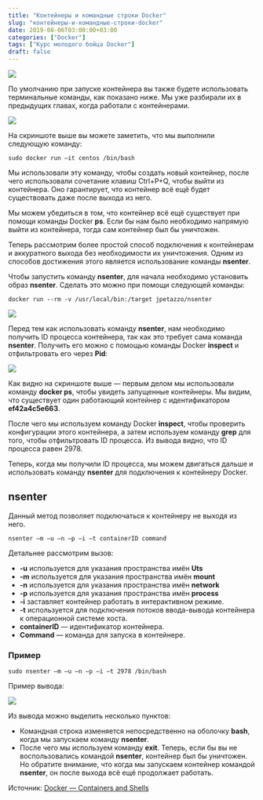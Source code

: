 ```yaml
---
title: "Контейнеры и командные строки Docker"
slug: "контейнеры-и-командные-строки-docker"
date: 2019-08-06T03:00:00+03:00
categories: ["Docker"]
tags: ["Курс молодого бойца Docker"]
draft: false
---
```


![](/posts/контейнеры-и-командные-строки-docker/docker10.jpg)

По умолчанию при запуске контейнера вы также будете использовать терминальные команды, как показано ниже. Мы уже разбирали
их в предыдущих главах, когда работали с контейнерами.

![](https://i.imgur.com/NvRiTu8.jpg)

На скриншоте выше вы можете заметить, что мы выполнили следующую команду:

```
sudo docker run –it centos /bin/bash
```

Мы использовали эту команду, чтобы создать новый контейнер, после чего использовали сочетание клавиш Ctrl+P+Q, чтобы выйти
из контейнера. Оно гарантирует, что контейнер всё ещё будет существовать даже после выхода из него.

Мы можем убедиться в том, что контейнер всё ещё существует при помощи команды Docker **ps**. Если бы нам было необходимо
напрямую выйти из контейнера, тогда сам контейнер был бы уничтожен.

Теперь рассмотрим более простой способ подключения к контейнерам и аккуратного выхода без необходимости их уничтожения.
Одним из способов достижения этого является использование команды **nsenter**.

Чтобы запустить команду **nsenter**, для начала необходимо установить образ **nsenter**. Сделать это можно при помощи
следующей команды:

```
docker run --rm -v /usr/local/bin:/target jpetazzo/nsenter
```

![](https://i.imgur.com/39y09RT.jpg)

Перед тем как использовать команду **nsenter**, нам необходимо получить ID процесса контейнера, так как это требует сама
команда **nsenter**. Получить его можно с помощью команды Docker **inspect** и отфильтровать его через **Pid**:

![](https://i.imgur.com/AVuAaxD.jpg)

Как видно на скриншоте выше — первым делом мы использовали команду **docker ps**, чтобы увидеть запущенные контейнеры.
Мы видим, что существует один работающий контейнер с идентификатором **ef42a4c5e663**.

После чего мы используем команду Docker **inspect**, чтобы проверить конфигурации этого контейнера, а затем используем
команду **grep** для того, чтобы отфильтровать ID процесса. Из вывода видно, что ID процесса равен 2978.

Теперь, когда мы получили ID процесса, мы можем двигаться дальше и использовать команду **nsenter** для подключения
к контейнеру Docker.

## nsenter

Данный метод позволяет подключаться к контейнеру не выходя из него.

```
nsenter –m –u –n –p –i –t containerID command
```

Детальнее рассмотрим вызов:

- **-u** используется для указания пространства имён **Uts**
- **-m** используется для указания пространства имён **mount**
- **-n** используется для указания пространства имён **network**
- **-p** используется для указания пространства имён **process**
- **-i** заставляет контейнер работать в интерактивном режиме.
- **-t** используется для подключения потоков ввода-вывода контейнера к операционной системе хоста.
- **containerID** — идентификатор контейнера.
- **Command** — команда для запуска в контейнере.

### Пример

```
sudo nsenter –m –u –n –p –i –t 2978 /bin/bash
```

Пример вывода:

![](https://i.imgur.com/rWoa32m.jpg)

Из вывода можно выделить несколько пунктов:

- Командная строка изменяется непосредственно на оболочку **bash**, когда мы запускаем команду **nsenter**.
- После чего мы используем команду **exit**. Теперь, если бы вы не воспользовались командой **nsenter**, контейнер был бы
уничтожен. Но обратите внимание, что когда мы запускаем контейнер командой **nsenter**, он после выхода всё ещё продолжает работать.

Источник: [Docker — Containers and Shells](https://www.tutorialspoint.com/docker/docker_containers_and_shells.htm)
